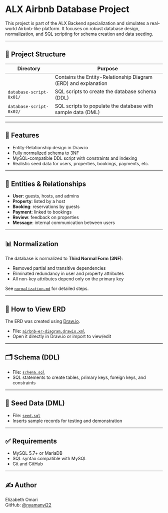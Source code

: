 # ALX Airbnb Database Project

This project is part of the ALX Backend specialization and simulates a real-world Airbnb-like platform. It focuses on robust database design, normalization, and SQL scripting for schema creation and data seeding.

---

## 📁 Project Structure

| Directory | Purpose |
|----------|---------|
|  | Contains the Entity-Relationship Diagram (ERD) and explanation |
| `database-script-0x01/` | SQL scripts to create the database schema (DDL) |
| `database-script-0x02/` | SQL scripts to populate the database with sample data (DML) |

---

## 🧩 Features

- Entity-Relationship design in Draw.io
- Fully normalized schema to 3NF
- MySQL-compatible DDL script with constraints and indexing
- Realistic seed data for users, properties, bookings, payments, etc.

---

## 🧱 Entities & Relationships

- **User**: guests, hosts, and admins
- **Property**: listed by a host
- **Booking**: reservations by guests
- **Payment**: linked to bookings
- **Review**: feedback on properties
- **Message**: internal communication between users

---

## 📊 Normalization

The database is normalized to **Third Normal Form (3NF)**:
- Removed partial and transitive dependencies
- Eliminated redundancy in user and property attributes
- All non-key attributes depend only on the primary key

See [`normalization.md`](./normalization.md) for detailed steps.

---

## 🧠 How to View ERD

The ERD was created using [Draw.io](https://app.diagrams.net).

- File: [`airbnb-er-diagram.drawio.xml`](./ERD/airbnb-er-diagram.drawio.xml)
- Open it directly in Draw.io or import to view/edit

---

## 🗂️ Schema (DDL)

- File: [`schema.sql`](./database-script-0x01/schema.sql)
- SQL statements to create tables, primary keys, foreign keys, and constraints

---

## 🌱 Seed Data (DML)

- File: [`seed.sql`](./database-script-0x02/seed.sql)
- Inserts sample records for testing and demonstration

---

## ✅ Requirements

- MySQL 5.7+ or MariaDB
- SQL syntax compatible with MySQL
- Git and GitHub

---

## ✍️ Author

Elizabeth Omari  
GitHub: [@nyamanyi22](https://github.com/nyamanyi22)

